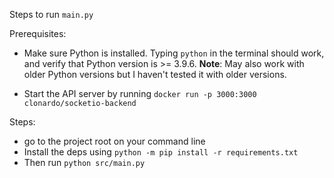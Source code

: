 Steps to run `main.py`

Prerequisites:
- Make sure Python is installed. Typing `python` in the terminal should work, and verify that Python version is >= 3.9.6. 
  **Note**: May also work with older Python versions but I haven't tested it with older versions.

- Start the API server by running `docker run -p 3000:3000 clonardo/socketio-backend`

Steps:
- go to the project root on your command line 
- Install the deps using `python -m pip install -r requirements.txt`
- Then run `python src/main.py`